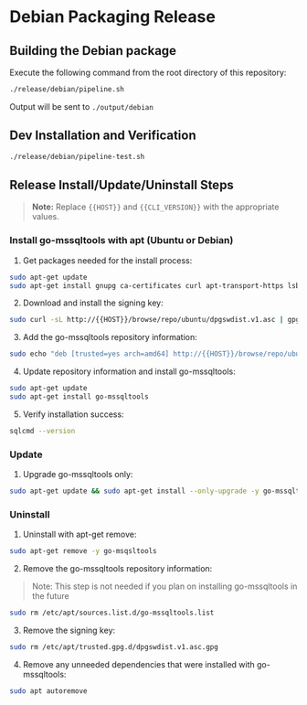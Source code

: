 # Debian Packaging Release

## Building the Debian package

Execute the following command from the root directory of this repository:

``` bash
./release/debian/pipeline.sh
```

Output will be sent to `./output/debian`

## Dev Installation and Verification

``` bash
./release/debian/pipeline-test.sh
```

## Release Install/Update/Uninstall Steps

> **Note:** Replace `{{HOST}}` and `{{CLI_VERSION}}` with the appropriate values.

### Install go-mssqltools with apt (Ubuntu or Debian)

1. Get packages needed for the install process:

```bash
sudo apt-get update
sudo apt-get install gnupg ca-certificates curl apt-transport-https lsb-release
```

2. Download and install the signing key:

```bash
sudo curl -sL http://{{HOST}}/browse/repo/ubuntu/dpgswdist.v1.asc | gpg --dearmor | tee /etc/apt/trusted.gpg.d/dpgswdist.v1.asc.gpg > /dev/null
```

3. Add the go-mssqltools repository information:

```bash
sudo echo "deb [trusted=yes arch=amd64] http://{{HOST}}/browse/repo/ubuntu/go-mssqltools mssql main" | tee /etc/apt/sources.list.d/go-mssqltools.list
```

4. Update repository information and install go-mssqltools:

```bash
sudo apt-get update
sudo apt-get install go-mssqltools
```

5. Verify installation success:

```bash
sqlcmd --version
```

### Update

1. Upgrade go-mssqltools only:

```bash
sudo apt-get update && sudo apt-get install --only-upgrade -y go-mssqltools
```

### Uninstall

1. Uninstall with apt-get remove:

```bash
sudo apt-get remove -y go-msqsltools
```

2. Remove the go-mssqltools repository information:

> Note: This step is not needed if you plan on installing go-mssqltools in the future

```bash
sudo rm /etc/apt/sources.list.d/go-mssqltools.list
```

3. Remove the signing key:

```bash
sudo rm /etc/apt/trusted.gpg.d/dpgswdist.v1.asc.gpg
```

4. Remove any unneeded dependencies that were installed with go-mssqltools:

```bash
sudo apt autoremove
```


